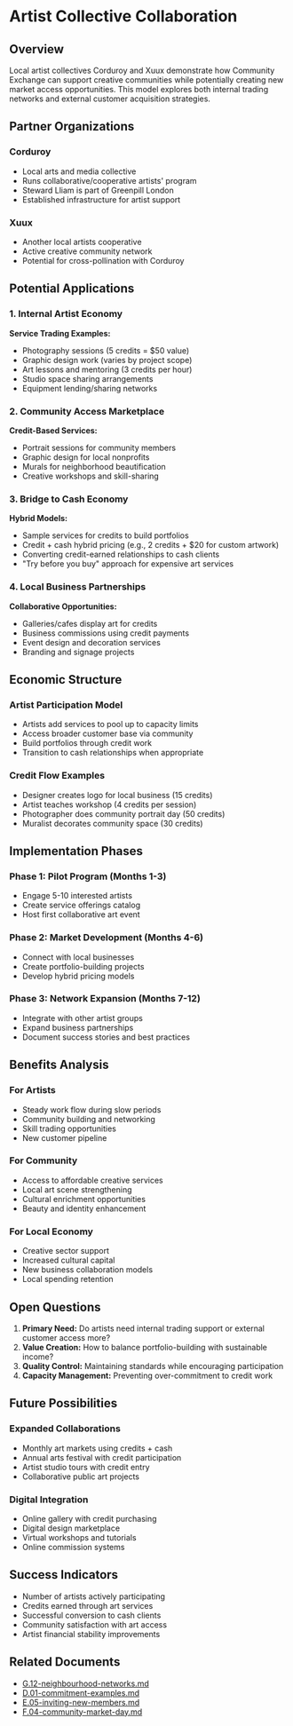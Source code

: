 # Artist Collective Collaboration

## Overview

Local artist collectives Corduroy and Xuux demonstrate how Community Exchange can support creative communities while potentially creating new market access opportunities. This model explores both internal trading networks and external customer acquisition strategies.

## Partner Organizations

### Corduroy
- Local arts and media collective
- Runs collaborative/cooperative artists' program
- Steward Lliam is part of Greenpill London
- Established infrastructure for artist support

### Xuux
- Another local artists cooperative
- Active creative community network
- Potential for cross-pollination with Corduroy

## Potential Applications

### 1. Internal Artist Economy
**Service Trading Examples:**
- Photography sessions (5 credits = $50 value)
- Graphic design work (varies by project scope)
- Art lessons and mentoring (3 credits per hour)
- Studio space sharing arrangements
- Equipment lending/sharing networks

### 2. Community Access Marketplace
**Credit-Based Services:**
- Portrait sessions for community members
- Graphic design for local nonprofits
- Murals for neighborhood beautification
- Creative workshops and skill-sharing

### 3. Bridge to Cash Economy
**Hybrid Models:**
- Sample services for credits to build portfolios
- Credit + cash hybrid pricing (e.g., 2 credits + $20 for custom artwork)
- Converting credit-earned relationships to cash clients
- "Try before you buy" approach for expensive art services

### 4. Local Business Partnerships
**Collaborative Opportunities:**
- Galleries/cafes display art for credits
- Business commissions using credit payments
- Event design and decoration services
- Branding and signage projects

## Economic Structure

### Artist Participation Model
- Artists add services to pool up to capacity limits
- Access broader customer base via community
- Build portfolios through credit work
- Transition to cash relationships when appropriate

### Credit Flow Examples
- Designer creates logo for local business (15 credits)
- Artist teaches workshop (4 credits per session)
- Photographer does community portrait day (50 credits)
- Muralist decorates community space (30 credits)

## Implementation Phases

### Phase 1: Pilot Program (Months 1-3)
- Engage 5-10 interested artists
- Create service offerings catalog
- Host first collaborative art event

### Phase 2: Market Development (Months 4-6)
- Connect with local businesses
- Create portfolio-building projects
- Develop hybrid pricing models

### Phase 3: Network Expansion (Months 7-12)
- Integrate with other artist groups
- Expand business partnerships
- Document success stories and best practices

## Benefits Analysis

### For Artists
- Steady work flow during slow periods
- Community building and networking
- Skill trading opportunities
- New customer pipeline

### For Community
- Access to affordable creative services
- Local art scene strengthening
- Cultural enrichment opportunities
- Beauty and identity enhancement

### For Local Economy
- Creative sector support
- Increased cultural capital
- New business collaboration models
- Local spending retention

## Open Questions

1. **Primary Need:** Do artists need internal trading support or external customer access more?
2. **Value Creation:** How to balance portfolio-building with sustainable income?
3. **Quality Control:** Maintaining standards while encouraging participation
4. **Capacity Management:** Preventing over-commitment to credit work

## Future Possibilities

### Expanded Collaborations
- Monthly art markets using credits + cash
- Annual arts festival with credit participation
- Artist studio tours with credit entry
- Collaborative public art projects

### Digital Integration
- Online gallery with credit purchasing
- Digital design marketplace
- Virtual workshops and tutorials
- Online commission systems

## Success Indicators

- Number of artists actively participating
- Credits earned through art services
- Successful conversion to cash clients
- Community satisfaction with art access
- Artist financial stability improvements

## Related Documents

- [G.12-neighbourhood-networks.md](./G.12-neighbourhood-networks.md)
- [D.01-commitment-examples.md](notes/ics/ccc/v0.2/D-Examples/D.01-commitment-examples.md)
- [E.05-inviting-new-members.md](notes/ics/ccc/v0.2/E-Guides/E.05-inviting-new-members.md)
- [F.04-community-market-day.md](notes/ics/ccc/v0.2/F-Activities/F.04-community-market-day.md)
